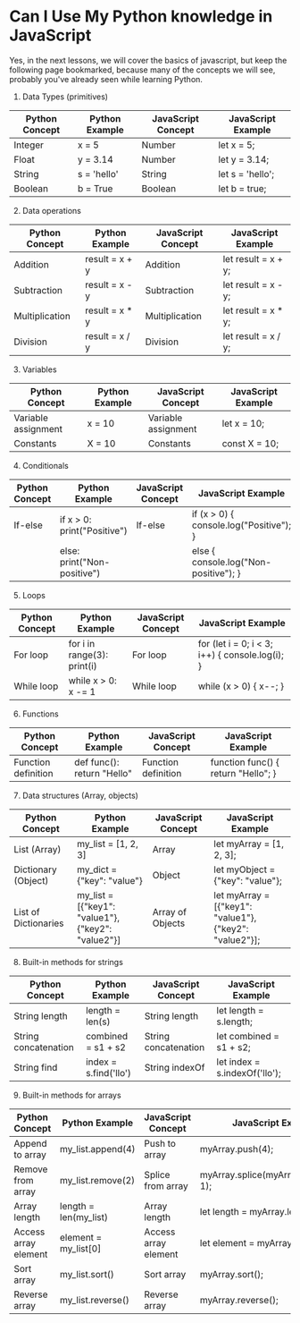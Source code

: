 # Can I Use My Python knowledge in JavaScript

Yes, in the next lessons, we will cover the basics of javascript, but keep the following page bookmarked, because many of the concepts we will see, probably you've already seen while learning Python.

1. Data Types (primitives)

| Python Concept | Python Example | JavaScript Concept | JavaScript Example |
| --- | --- | --- | --- |
| Integer | x = 5 | Number | let x = 5; |
| Float | y = 3.14 | Number | let y = 3.14; |
| String | s = 'hello' | String | let s = 'hello'; |
| Boolean | b = True | Boolean | let b = true; |

2. Data operations

| Python Concept | Python Example | JavaScript Concept | JavaScript Example |
| --- | --- | --- | --- |
| Addition | result = x + y | Addition | let result = x + y; |
| Subtraction | result = x - y | Subtraction | let result = x - y; |
| Multiplication | result = x * y | Multiplication | let result = x * y; |
| Division | result = x / y | Division | let result = x / y; |

3. Variables

| Python Concept | Python Example | JavaScript Concept | JavaScript Example |
| --- | --- | --- | --- |
| Variable assignment | x = 10 | Variable assignment | let x = 10; |
| Constants | X = 10 | Constants | const X = 10; |

4. Conditionals

| Python Concept | Python Example | JavaScript Concept | JavaScript Example |
| --- | --- | --- | --- |
| If-else | if x > 0: print("Positive") | If-else | if (x > 0) { console.log("Positive"); } |
|  | else: print("Non-positive") |  | else { console.log("Non-positive"); } |

5. Loops

| Python Concept | Python Example | JavaScript Concept | JavaScript Example |
| --- | --- | --- | --- |
| For loop | for i in range(3): print(i) | For loop | for (let i = 0; i < 3; i++) { console.log(i); } |
| While loop | while x > 0: x -= 1 | While loop | while (x > 0) { x--; } |

6. Functions

| Python Concept | Python Example | JavaScript Concept | JavaScript Example |
| --- | --- | --- | --- |
| Function definition | def func(): return "Hello" | Function definition | function func() { return "Hello"; } |

7. Data structures (Array, objects)

| Python Concept | Python Example | JavaScript Concept | JavaScript Example |
| --- | --- | --- | --- |
| List (Array) | my_list = [1, 2, 3] | Array | let myArray = [1, 2, 3]; |
| Dictionary (Object) | my_dict = {"key": "value"} | Object | let myObject = {"key": "value"}; |
| List of Dictionaries | my_list = [{"key1": "value1"}, {"key2": "value2"}] | Array of Objects | let myArray = [{"key1": "value1"}, {"key2": "value2"}]; |

8. Built-in methods for strings

| Python Concept | Python Example | JavaScript Concept | JavaScript Example |
| --- | --- | --- | --- |
| String length | length = len(s) | String length | let length = s.length; |
| String concatenation | combined = s1 + s2 | String concatenation | let combined = s1 + s2; |
| String find | index = s.find('llo') | String indexOf | let index = s.indexOf('llo'); |

9. Built-in methods for arrays

| Python Concept | Python Example | JavaScript Concept | JavaScript Example |
| --- | --- | --- | --- |
| Append to array | my_list.append(4) | Push to array | myArray.push(4); |
| Remove from array | my_list.remove(2) | Splice from array | myArray.splice(myArray.indexOf(2), 1); |
| Array length | length = len(my_list) | Array length | let length = myArray.length; |
| Access array element | element = my_list[0] | Access array element | let element = myArray[0]; |
| Sort array | my_list.sort() | Sort array | myArray.sort(); |
| Reverse array | my_list.reverse() | Reverse array | myArray.reverse(); |